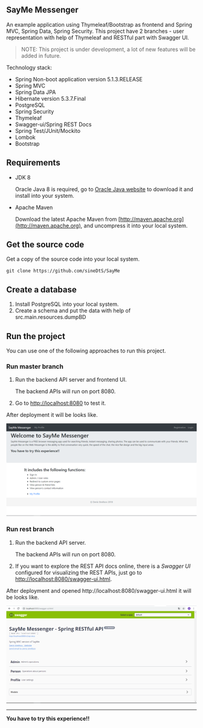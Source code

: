 ## SayMe Messenger

An example application using Thymeleaf/Bootstrap as frontend and Spring MVC, Spring Data, Spring Security.
This project have 2 branches - user representation with help of Thymeleaf and RESTful part with Swagger UI.

> NOTE: This project is under development, a lot of new features will be added in future.

Technology stack:

* Spring Non-boot application version 5.1.3.RELEASE
* Spring MVC
* Spring Data JPA
* Hibernate version 5.3.7.Final
* PostgreSQL 
* Spring Security
* Thymeleaf
* Swagger-ui/Spring REST Docs
* Spring Test/JUnit/Mockito
* Lombok
* Bootstrap

## Requirements

* JDK 8

  Oracle Java 8 is required, go to [Oracle Java website](http://java.oracle.com) to download it and install into your system. 
  
* Apache Maven

  Download the latest Apache Maven from [http://maven.apache.org](http://maven.apache.org), and uncompress it into your local system.
  
## Get the source code

Get a copy of the source code into your local system.

```
git clone https://github.com/sineDtS/SayMe
```

## Create a database

1. Install PostgreSQL into your local system. 
2. Create a schema and put the data with help of src.main.resources.dumpBD

## Run the project

You can use one of the following approaches to run this project.

### Run master branch 

1. Run the backend API server and frontend UI.

   The backend APIs will run on port 8080.

2. Go to [http://localhost:8080](http://localhost:8080) to test it.

After deployment it will be looks like.

![Image alt](https://github.com/sineDtS/SayMe/raw/master/src/main/resources/Main.PNG) 

### Run rest branch

1. Run the backend API server.

   The backend APIs will run on port 8080.

2. If you want to explore the REST API docs online, there is a *Swagger UI* configured for visualizing the REST APIs, just go to [http://localhost:8080/swagger-ui.html](http://localhost:8080/swagger-ui.html).

After deployment and opened http://localhost:8080/swagger-ui.html it will be looks like.

![Image alt](https://github.com/sineDtS/SayMe/raw/master/src/main/resources/swagger-ui.PNG) 

---

**You have to try this experience!!** 
